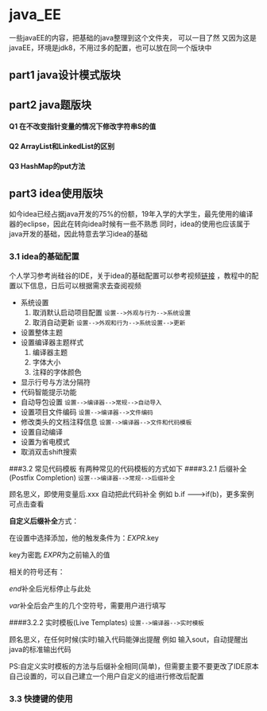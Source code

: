# java_EE
 一些javaEE的内容，把基础的java整理到这个文件夹，
 可以一目了然 又因为这是javaEE，环境是jdk8，不用过多的配置，也可以放在同一个版块中

## part1 java设计模式版块

## part2 java题版块
 #### Q1 在不改变指针变量的情况下修改字符串S的值
 #### Q2 ArrayList和LinkedList的区别
 #### Q3 HashMap的put方法

## part3 idea使用版块
 如今idea已经占据java开发的75%的份额，19年入学的大学生，最先使用的编译器的eclipse，因此在转向idea时候有一些不熟悉
 同时，idea的使用也应该属于java开发的基础，因此特意去学习idea的基础
 
### 3.1 idea的基础配置
 个人学习参考尚硅谷的IDE，关于idea的基础配置可以参考视频[链接](https://www.bilibili.com/video/BV1CK411d7aA?p=8)
 ，教程中的配置以下信息，日后可以根据需求去查阅视频
* 系统设置
  1. 取消默认启动项目配置
   `设置-->外观与行为-->系统设置`
  2. 取消自动更新
  `设置-->外观和行为-->系统设置-->更新`
* 设置整体主题
* 设置编译器主题样式
  1. 编译器主题
  2. 字体大小
  3. 注释的字体颜色
* 显示行号与方法分隔符
* 代码智能提示功能
* 自动导包设置
  `设置-->编译器-->常规-->自动导入`
* 设置项目文件编码
  `设置-->编译器-->文件编码`
* 修改类头的文档注释信息
  `设置-->编译器-->文件和代码模板`
* 设置自动编译
* 设置为省电模式
* 取消双击shift搜索

###3.2 常见代码模板
有两种常见的代码模板的方式如下
####3.2.1 后缀补全(Postfix Completion)
`设置-->编译器-->常规-->后缀补全`

顾名思义，即使用变量后.xxx 自动把此代码补全
例如 b.if  --->if(b)，更多案例可点击查看

**自定义后缀补全**方式：

在设置中选择添加，他的触发条件为：$EXPR$.key

key为密匙 $EXPR$为之前输入的值

相关的符号还有：

$end$补全后光标停止与此处

$var$补全后会产生的几个空符号，需要用户进行填写


####3.2.2 实时模板(Live Templates)
`设置-->编译器-->实时模板`

顾名思义，在任何时候(实时)输入代码能弹出提醒
例如 输入sout，自动提醒出java的标准输出代码

PS:自定义实时模板的方法与后缀补全相同(简单)，但需要主要不要更改了IDE原本自己设置的，可以自己建立一个用户自定义的组进行修改后配置

### 3.3 快捷键的使用

